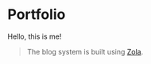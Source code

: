 # Portfolio
Hello, this is me!

> The blog system is built using [Zola](https://github.com/getzola/zola).
